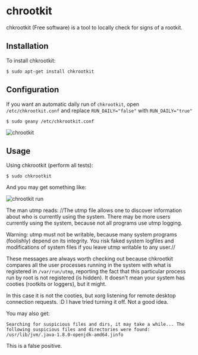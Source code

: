 # chrootkit

chkrootkit (Free software) is a tool to locally check for signs of a rootkit.

## Installation

To install chkrootkit:

    $ sudo apt-get install chkrootkit

## Configuration

If you want an automatic daily run of `chkrootkit`, open `/etc/chkrootkit.conf` and replace `RUN_DAILY="false"` with `RUN_DAILY="true"`

    $ sudo geany /etc/chkrootkit.conf

![chrootkit](https://github.com/tymyrddin/orchard/blob/main/mitigations/assets/images/chrootkit.png)

## Usage

Using chkrootkit (perform all tests):

    $ sudo chkrootkit

And you may get something like: 

![chrootkit run](https://github.com/tymyrddin/orchard/blob/main/mitigations/assets/images/chrootkit-run.png)

The man utmp reads: //The utmp file allows one to discover information about who is currently using the system. There may be more users currently using the system, because not all programs use utmp logging.

Warning: utmp must not be writable, because many system programs (foolishly) depend on its integrity. You risk faked system logfiles and modifications of system files if you leave utmp writable to any user.//

These messages are always worth checking out because chkrootkit compares all the user processes running in the system with what is registered in `/var/run/utmp`, reporting the fact that this particular process run by root is not registered (is hidden). It doesn't mean your system has cooties (rootkits or loggers), but it might.

In this case it is not the cooties, but xorg listening for remote desktop connection requests. :D I have tried turning it off. Not a good idea.

You may also get:

    Searching for suspicious files and dirs, it may take a while... The following suspicious files and directories were found: /usr/lib/jvm/.java-1.8.0-openjdk-amd64.jinfo

This is a false positive.


